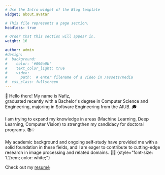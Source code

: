 ```yaml
---
# Use the Intro widget of the Blog template
widget: about.avatar

# This file represents a page section.
headless: true

# Order that this section will appear in.
weight: 10

author: admin
#design:
#  background:
#    color: '#090a0b'
#    text_color_light: true
#    video:
#      path:  # enter filename of a video in /assets/media
#  css_class: fullscreen
---
```


👋 Hello there! My name is Nafiz,<br>
graduated recently with a Bachelor's degree in Computer Science and Engineering, majoring in Software Engineering from the AIUB. 🎓<br><br> 
I am trying to expand my knowledge in areas (Machine Learning, Deep Learning, Computer Vision) to strengthen my candidacy for doctoral programs. 📚💡<br><br> 
My academic background and ongoing self-study have provided me with a solid foundation in these fields, and I am eager to contribute to cutting-edge research in image processing and related domains. 🚀🔬
{style="font-size: 1.2rem; color: white;"}




Check out my [resumé](/about/)
